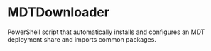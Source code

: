 # MDTDownloader
PowerShell script that automatically installs and configures an MDT deployment share and imports common packages.
